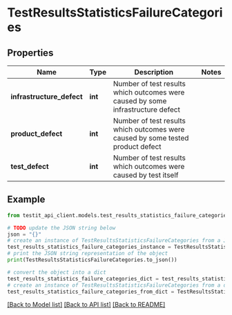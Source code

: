 # TestResultsStatisticsFailureCategories


## Properties

Name | Type | Description | Notes
------------ | ------------- | ------------- | -------------
**infrastructure_defect** | **int** | Number of test results which outcomes were caused by some infrastructure defect | 
**product_defect** | **int** | Number of test results which outcomes were caused by some tested product defect | 
**test_defect** | **int** | Number of test results which outcomes were caused by test itself | 

## Example

```python
from testit_api_client.models.test_results_statistics_failure_categories import TestResultsStatisticsFailureCategories

# TODO update the JSON string below
json = "{}"
# create an instance of TestResultsStatisticsFailureCategories from a JSON string
test_results_statistics_failure_categories_instance = TestResultsStatisticsFailureCategories.from_json(json)
# print the JSON string representation of the object
print(TestResultsStatisticsFailureCategories.to_json())

# convert the object into a dict
test_results_statistics_failure_categories_dict = test_results_statistics_failure_categories_instance.to_dict()
# create an instance of TestResultsStatisticsFailureCategories from a dict
test_results_statistics_failure_categories_from_dict = TestResultsStatisticsFailureCategories.from_dict(test_results_statistics_failure_categories_dict)
```
[[Back to Model list]](../README.md#documentation-for-models) [[Back to API list]](../README.md#documentation-for-api-endpoints) [[Back to README]](../README.md)


